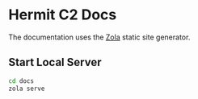 # Hermit C2 Docs

The documentation uses the [Zola](https://github.com/getzola/zola) static site generator.

## Start Local Server

```sh
cd docs
zola serve
```